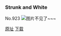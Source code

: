 ### Strunk and White
No.923
![图片不见了~~~](https://imgs.xkcd.com/comics/strunk_and_white.png)

[原址](https://xkcd.com//923) [下载](https://imgs.xkcd.com/comics/strunk_and_white.png)

